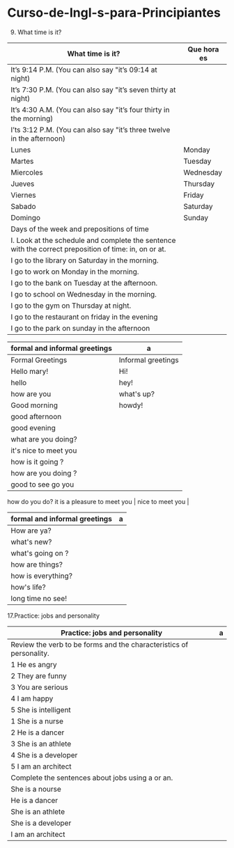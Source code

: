 # Curso-de-Ingl-s-para-Principiantes
9. What time is it?

What time is it?  | Que hora es
------------- | -------------
It’s 9:14 P.M. (You can also say "it’s 09:14 at night) |
It’s 7:30 P.M. (You can also say "it’s seven thirty at night) |
It’s 4:30 A.M. (You can also say "it’s four thirty in the morning) |
I’ts 3:12 P.M. (You can also say "it’s three twelve in the afternoon) |
Lunes | Monday
Martes | Tuesday
Miercoles | Wednesday
Jueves | Thursday
Viernes | Friday
Sabado | Saturday
Domingo | Sunday
Days of the week and prepositions of time |
I. Look at the schedule and complete the sentence with the correct preposition of time: in, on or at. |
I go to the library on Saturday in the morning.|
I go to work on Monday in the morning. |
I go to the bank on Tuesday at the afternoon.|
I go to school on Wednesday in the morning.|
I go to the gym on Thursday at night.|
I go to the restaurant on friday in the evening|
I go to the park on sunday in the afternoon|

formal and informal greetings | a
------------- | -------------
Formal Greetings | Informal greetings
Hello mary! | Hi!
hello | hey!
how are you | what's up?
Good morning | howdy!
good afternoon | 
good evening | 
what are you doing? |
it's nice to meet you  |
how is it going ? |
how are you doing ? |  
good to see go you |
how do you do?
it is a pleasure to meet you |
nice to meet you |


formal and informal greetings  | a
------------- | -------------
How are ya? |
what's new? | |
what's going on ? |
how are things? |
how is everything? |
how's life? |
long time no see! |


17.Practice: jobs and personality

Practice: jobs and personality | a
------------- | -------------
Review the verb to be forms and the characteristics of personality.|
1 He es angry |
2 They are funny |
3 You are serious |
4 I am happy |
5 She is intelligent |
1 She is a nurse |
2 He is a dancer |
3 She is an athlete |
4 She is a developer |
5 I am an architect |
Complete the sentences about jobs using a or an. |
She is a nourse |
He is a dancer |
She is an athlete |
She is a developer  |            
I am an architect |   

